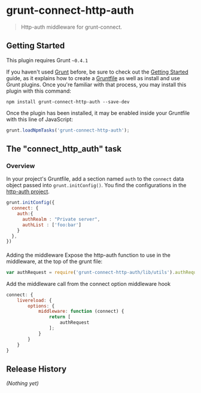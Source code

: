 # grunt-connect-http-auth

> Http-auth middleware for grunt-connect.

## Getting Started
This plugin requires Grunt `~0.4.1`

If you haven't used [Grunt](http://gruntjs.com/) before, be sure to check out the [Getting Started](http://gruntjs.com/getting-started) guide, as it explains how to create a [Gruntfile](http://gruntjs.com/sample-gruntfile) as well as install and use Grunt plugins. Once you're familiar with that process, you may install this plugin with this command:

```shell
npm install grunt-connect-http-auth --save-dev
```

Once the plugin has been installed, it may be enabled inside your Gruntfile with this line of JavaScript:

```js
grunt.loadNpmTasks('grunt-connect-http-auth');
```

## The "connect_http_auth" task

### Overview
In your project's Gruntfile, add a section named `auth` to the `connect` data object passed into `grunt.initConfig()`. You find the configurations in the [http-auth project](https://github.com/gevorg/http-auth#configurations).

```js
grunt.initConfig({
  connect: {
    auth:{
      authRealm : "Private server",
      authList : ['foo:bar']
    }
  },
})
```
####
Adding the middleware
Expose the http-auth function to use in the middleware, at the top of the grunt file:
```js
var authRequest = require('grunt-connect-http-auth/lib/utils').authRequest;
```

Add the middleware call from the connect option middleware hook
```js
connect: {
    livereload: {
        options: {
            middleware: function (connect) {
                return [
                    authRequest
                ];
            }
        }
    }
}
```

## Release History
_(Nothing yet)_
